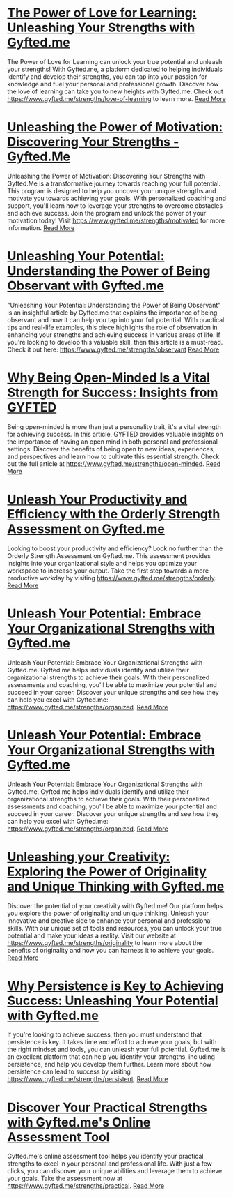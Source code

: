 # [The Power of Love for Learning: Unleashing Your Strengths with Gyfted.me](https://www.gyfted.me/strengths/love-of-learning)

The Power of Love for Learning can unlock your true potential and unleash your strengths! With Gyfted.me, a platform dedicated to helping individuals identify and develop their strengths, you can tap into your passion for knowledge and fuel your personal and professional growth. Discover how the love of learning can take you to new heights with Gyfted.me. Check out https://www.gyfted.me/strengths/love-of-learning to learn more. [Read More](https://www.gyfted.me/strengths/love-of-learning)

# [Unleashing the Power of Motivation: Discovering Your Strengths - Gyfted.Me](https://www.gyfted.me/strengths/motivated)

Unleashing the Power of Motivation: Discovering Your Strengths with Gyfted.Me is a transformative journey towards reaching your full potential. This program is designed to help you uncover your unique strengths and motivate you towards achieving your goals. With personalized coaching and support, you'll learn how to leverage your strengths to overcome obstacles and achieve success. Join the program and unlock the power of your motivation today! Visit https://www.gyfted.me/strengths/motivated for more information. [Read More](https://www.gyfted.me/strengths/motivated)

# [Unleashing Your Potential: Understanding the Power of Being Observant with Gyfted.me](https://www.gyfted.me/strengths/observant)

"Unleashing Your Potential: Understanding the Power of Being Observant" is an insightful article by Gyfted.me that explains the importance of being observant and how it can help you tap into your full potential. With practical tips and real-life examples, this piece highlights the role of observation in enhancing your strengths and achieving success in various areas of life. If you're looking to develop this valuable skill, then this article is a must-read. Check it out here: https://www.gyfted.me/strengths/observant [Read More](https://www.gyfted.me/strengths/observant)

# [Why Being Open-Minded Is a Vital Strength for Success: Insights from GYFTED](https://www.gyfted.me/strengths/open-minded)

Being open-minded is more than just a personality trait, it's a vital strength for achieving success. In this article, GYFTED provides valuable insights on the importance of having an open mind in both personal and professional settings. Discover the benefits of being open to new ideas, experiences, and perspectives and learn how to cultivate this essential strength. Check out the full article at https://www.gyfted.me/strengths/open-minded. [Read More](https://www.gyfted.me/strengths/open-minded)

# [Unleash Your Productivity and Efficiency with the Orderly Strength Assessment on Gyfted.me](https://www.gyfted.me/strengths/orderly)

Looking to boost your productivity and efficiency? Look no further than the Orderly Strength Assessment on Gyfted.me. This assessment provides insights into your organizational style and helps you optimize your workspace to increase your output. Take the first step towards a more productive workday by visiting https://www.gyfted.me/strengths/orderly. [Read More](https://www.gyfted.me/strengths/orderly)

# [Unleash Your Potential: Embrace Your Organizational Strengths with Gyfted.me](https://www.gyfted.me/strengths/organized)

Unleash Your Potential: Embrace Your Organizational Strengths with Gyfted.me. Gyfted.me helps individuals identify and utilize their organizational strengths to achieve their goals. With their personalized assessments and coaching, you'll be able to maximize your potential and succeed in your career. Discover your unique strengths and see how they can help you excel with Gyfted.me: https://www.gyfted.me/strengths/organized. [Read More](https://www.gyfted.me/strengths/organized)

# [Unleash Your Potential: Embrace Your Organizational Strengths with Gyfted.me](https://www.gyfted.me/strengths/organized)

Unleash Your Potential: Embrace Your Organizational Strengths with Gyfted.me. Gyfted.me helps individuals identify and utilize their organizational strengths to achieve their goals. With their personalized assessments and coaching, you'll be able to maximize your potential and succeed in your career. Discover your unique strengths and see how they can help you excel with Gyfted.me: https://www.gyfted.me/strengths/organized. [Read More](https://www.gyfted.me/strengths/organized)

# [Unleashing your Creativity: Exploring the Power of Originality and Unique Thinking with Gyfted.me](https://www.gyfted.me/strengths/originality)

Discover the potential of your creativity with Gyfted.me! Our platform helps you explore the power of originality and unique thinking. Unleash your innovative and creative side to enhance your personal and professional skills. With our unique set of tools and resources, you can unlock your true potential and make your ideas a reality. Visit our website at https://www.gyfted.me/strengths/originality to learn more about the benefits of originality and how you can harness it to achieve your goals. [Read More](https://www.gyfted.me/strengths/originality)

# [Why Persistence is Key to Achieving Success: Unleashing Your Potential with Gyfted.me](https://www.gyfted.me/strengths/persistent)

If you're looking to achieve success, then you must understand that persistence is key. It takes time and effort to achieve your goals, but with the right mindset and tools, you can unleash your full potential. Gyfted.me is an excellent platform that can help you identify your strengths, including persistence, and help you develop them further. Learn more about how persistence can lead to success by visiting https://www.gyfted.me/strengths/persistent. [Read More](https://www.gyfted.me/strengths/persistent)

# [Discover Your Practical Strengths with Gyfted.me's Online Assessment Tool](https://www.gyfted.me/strengths/practical)

Gyfted.me's online assessment tool helps you identify your practical strengths to excel in your personal and professional life. With just a few clicks, you can discover your unique abilities and leverage them to achieve your goals. Take the assessment now at https://www.gyfted.me/strengths/practical. [Read More](https://www.gyfted.me/strengths/practical)

